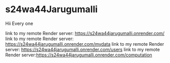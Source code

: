 # s24wa44Jarugumalli 
Hii Every one

link to my remote Render server: https://s24wa44jarugumalli.onrender.com/
link to my remote Render server: https://s24wa44jarugumalli.onrender.com/mydata
link to my remote Render server: https://s24wa44jarugumalli.onrender.com/users
link to my remote Render server:https://s24wa44jarugumalli.onrender.com/computation
